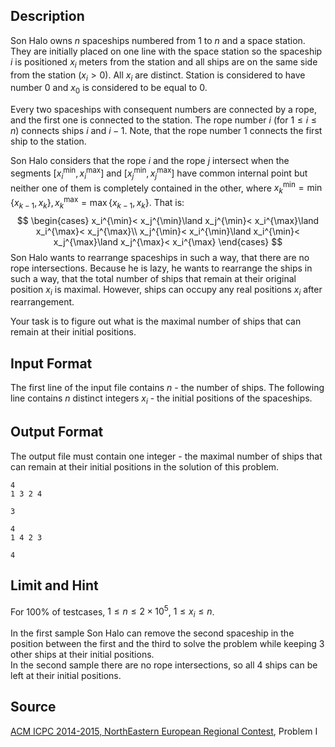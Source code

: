 ## Description

Son Halo owns $n$ spaceships numbered from $1$ to $n$ and a space station. They are initially placed on one line with the space station so the spaceship $i$ is positioned $x_i$ meters from the station and all ships are on the same side from the station $(x_i>0)$. All $x_i$ are distinct. Station is considered to have number $0$ and $x_0$ is considered to be equal to $0$.

Every two spaceships with consequent numbers are connected by a rope, and the first one is connected to the station. The rope number $i$ (for $1\le i\le n$) connects ships $i$ and $i-1$. Note, that the rope number $1$ connects the first ship to the station.

Son Halo considers that the rope $i$ and the rope $j$ intersect when the segments $[x_i^{\min},x_i^{\max}]$ and $[x_j^{\min},x_j^{\max}]$ have common internal point but neither one of them is completely contained in the other, where $x_k^{\min}=\min\{x_{k-1},x_k\},x_k^{\max}=\max\{x_{k-1},x_k\}$. That is:
$$
\begin{cases}
x_i^{\min}< x_j^{\min}\land x_j^{\min}< x_i^{\max}\land x_i^{\max}< x_j^{\max}\\
x_j^{\min}< x_i^{\min}\land x_i^{\min}< x_j^{\max}\land x_j^{\max}< x_i^{\max}
\end{cases}
$$
Son Halo wants to rearrange spaceships in such a way, that there are no rope intersections. Because he is lazy, he wants to rearrange the ships in such a way, that the total number of ships that remain at their original position $x_i$ is maximal. However, ships can occupy any real positions $x_i$ after rearrangement.

Your task is to figure out what is the maximal number of ships that can remain at their initial positions.

## Input Format

The first line of the input file contains $n$ - the number of ships. The following line contains $n$ distinct integers $x_i$ - the initial positions of the spaceships.

## Output Format

The output file must contain one integer - the maximal number of ships that can remain at their initial positions in the solution of this problem.

```input1
4
1 3 2 4
```

```output1
3
```

```input2
4
1 4 2 3
```

```output2
4
```

## Limit and Hint

For $100\%$ of testcases, $1\le n\le 2\times 10^5$, $1\le x_i\le n$. 

In the first sample Son Halo can remove the second spaceship in the position between the first and the third to solve the problem while keeping $3$ other ships at their initial positions.  
In the second sample there are no rope intersections, so all $4$ ships can be left at their initial positions.

## Source

[ACM ICPC 2014-2015, NorthEastern European Regional Contest](https://neerc.ifmo.ru/archive/2014/neerc-2014-statements.pdf), Problem I